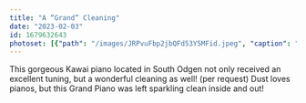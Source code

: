 ```yaml
---
title: "A “Grand” Cleaning"
date: "2023-02-03"
id: 1679632643
photoset: [{"path": "/images/JRPvuFbp2jbQFd53Y5MFid.jpeg", "caption": "Tuned and Cleaned!", "thumbnail": "True"}]
---
```

This gorgeous Kawai piano located in South Odgen not only received an excellent tuning, but a wonderful cleaning as well! (per request) Dust loves pianos, but this Grand Piano was left sparkling clean inside and out! 